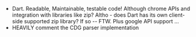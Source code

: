  - Dart.  Readable, Maintainable, testable code!  Although chrome APIs and integration with libraries like zip?  Altho - does Dart has its own client-side supported zip library?  If so -- FTW.  Plus google API support ...
  - HEAVILY comment the CDG parser implementation
